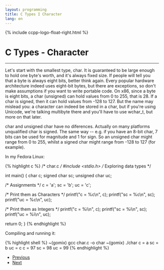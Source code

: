 ```yaml
---
layout: programming
title: C Types I Character
lang: en
---
```

{% include ccpp-logo-float-right.html %}

# C Types - Character
*** 

Let's start with the smallest type, char. It is guaranteed to be large enough to hold one byte's worth, and it's always fixed size. If people will tell you that a byte is always eight bits, better think again. Every popular hardware architecture indeed uses eight-bit bytes, but there are exceptions, so don't make assumptions if you want to write portable code. On x86, since a byte is eight bits, a char (unsigned) can hold values from 0 to 255, that is 28. If a char is signed, then it can hold values from -128 to 127. But the name may mislead you: a character can indeed be stored in a char, but if you're using Unicode, we're talking multibyte there and you'll have to use wchar_t, but more on that later.

char and unsigned char have no diferences. Actually on many platforms unqualified char is signed. The same way -- e.g. if you have an 8-bit char, 7 bits can be used for magnitude and 1 for sign. So an unsigned char might range from 0 to 255, whilst a signed char might range from -128 to 127 (for example).

In my Fedora Linux:

{% highlight c %}
/* char.c */
#include <stdio.h>
/* Exploring data types */

int main()
{
  char c;
  signed char sc;
  unsigned char uc;

  /* Assignments */
  c = 'a';
  sc = 'b';
  uc = 'c';

  /* Print them as Characters */
  printf("c = %c\n", c);
  printf("sc = %c\n", sc);
  printf("uc = %c\n", uc);

  /* Print them as Integers */
  printf("c = %i\n", c);
  printf("sc = %i\n", sc);
  printf("uc = %i\n", uc);

  return 0;
}
{% endhighlight %}

Compiling and running it:

{% highlight shell %}
~(gomix) gcc char.c -o char
~(gomix) ./char
c = a
sc = b
uc = c
c = 97
sc = 98
uc = 99
{% endhighlight %}

<nav class="navbar justify-content-center" >
  <ul class="pagination">
    <li class="page-item"><a class="page-link" href="javascript:history.back()">Previous</a></li>
    <li class="page-item"><a class="page-link" href="/programming/ccplus/docs/c-types-integer-01.html">Next</a></li>
  </ul>
</nav>
